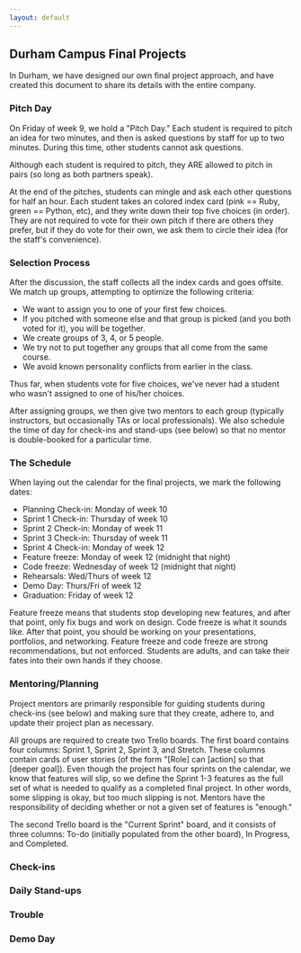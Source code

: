```yaml
---
layout: default
---
```


## Durham Campus Final Projects

In Durham, we have designed our own final project approach, and have created this document to share its details with the entire company.

### Pitch Day

On Friday of week 9, we hold a "Pitch Day."  Each student is required to pitch an idea for two minutes, and then is asked questions by staff for up to two minutes.  During this time, other students cannot ask questions.

Although each student is required to pitch, they ARE allowed to pitch in pairs (so long as both partners speak).

At the end of the pitches, students can mingle and ask each other questions for half an hour.  Each student takes an colored index card (pink == Ruby, green == Python, etc), and they write down their top five choices (in order).  They are not required to vote for their own pitch if there are others they prefer, but if they do vote for their own, we ask them to circle their idea (for the staff's convenience).

### Selection Process

After the discussion, the staff collects all the index cards and goes offsite.  We match up groups, attempting to optimize the following criteria:

* We want to assign you to one of your first few choices.
* If you pitched with someone else and that group is picked (and you both voted for it), you will be together.
* We create groups of 3, 4, or 5 people.
* We try not to put together any groups that all come from the same course.
* We avoid known personality conflicts from earlier in the class.

Thus far, when students vote for five choices, we've never had a student who wasn't assigned to one of his/her choices.

After assigning groups, we then give two mentors to each group (typically instructors, but occasionally TAs or local professionals).  We also schedule the time of day for check-ins and stand-ups (see below) so that no mentor is double-booked for a particular time.

### The Schedule

When laying out the calendar for the final projects, we mark the following dates:

* Planning Check-in: Monday of week 10
* Sprint 1 Check-in: Thursday of week 10
* Sprint 2 Check-in: Monday of week 11
* Sprint 3 Check-in: Thursday of week 11
* Sprint 4 Check-in: Monday of week 12
* Feature freeze: Monday of week 12 (midnight that night)
* Code freeze: Wednesday of week 12 (midnight that night)
* Rehearsals: Wed/Thurs of week 12
* Demo Day: Thurs/Fri of week 12
* Graduation: Friday of week 12

Feature freeze means that students stop developing new features, and after that point, only fix bugs and work on design.  Code freeze is what it sounds like.  After that point, you should be working on your presentations, portfolios, and networking.  Feature freeze and code freeze are strong recommendations, but not enforced.  Students are adults, and can take their fates into their own hands if they choose.

### Mentoring/Planning

Project mentors are primarily responsible for guiding students during check-ins (see below) and making sure that they create, adhere to, and update their project plan as necessary.

All groups are required to create two Trello boards.  The first board contains four columns: Sprint 1, Sprint 2, Sprint 3, and Stretch.  These columns contain cards of user stories (of the form "[Role] can [action] so that [deeper goal]).  Even though the project has four sprints on the calendar, we know that features will slip, so we define the Sprint 1-3 features as the full set of what is needed to qualify as a completed final project.  In other words, some slipping is okay, but too much slipping is not.  Mentors have the responsibility of deciding whether or not a given set of features is "enough."

The second Trello board is the "Current Sprint" board, and it consists of three columns: To-do (initially populated from the other board), In Progress, and Completed.

### Check-ins

### Daily Stand-ups

### Trouble

### Demo Day
